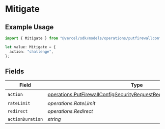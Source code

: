 # Mitigate

## Example Usage

```typescript
import { Mitigate } from "@vercel/sdk/models/operations/putfirewallconfig.js";

let value: Mitigate = {
  action: "challenge",
};
```

## Fields

| Field                                                                                                                                                              | Type                                                                                                                                                               | Required                                                                                                                                                           | Description                                                                                                                                                        |
| ------------------------------------------------------------------------------------------------------------------------------------------------------------------ | ------------------------------------------------------------------------------------------------------------------------------------------------------------------ | ------------------------------------------------------------------------------------------------------------------------------------------------------------------ | ------------------------------------------------------------------------------------------------------------------------------------------------------------------ |
| `action`                                                                                                                                                           | [operations.PutFirewallConfigSecurityRequestRequestBodyRulesActionAction](../../models/operations/putfirewallconfigsecurityrequestrequestbodyrulesactionaction.md) | :heavy_check_mark:                                                                                                                                                 | N/A                                                                                                                                                                |
| `rateLimit`                                                                                                                                                        | *operations.RateLimit*                                                                                                                                             | :heavy_minus_sign:                                                                                                                                                 | N/A                                                                                                                                                                |
| `redirect`                                                                                                                                                         | *operations.Redirect*                                                                                                                                              | :heavy_minus_sign:                                                                                                                                                 | N/A                                                                                                                                                                |
| `actionDuration`                                                                                                                                                   | *string*                                                                                                                                                           | :heavy_minus_sign:                                                                                                                                                 | N/A                                                                                                                                                                |